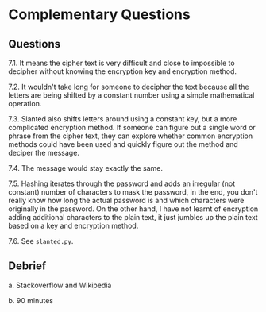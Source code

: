 # Complementary Questions

## Questions

7.1. It means the cipher text is very difficult and close to impossible to decipher without knowing the encryption key and
     encryption method.

7.2. It wouldn't take long for someone to decipher the text because all the letters are being shifted by a constant number using a
     simple mathematical operation.

7.3. Slanted also shifts letters around using a constant key, but a more complicated encryption method. If someone can figure out a
     single word or phrase from the cipher text, they can explore whether common encryption methods could have been used and
     quickly figure out the method and deciper the message.

7.4. The message would stay exactly the same.

7.5. Hashing iterates through the password and adds an irregular (not constant) number of characters to mask the password, in the
     end, you don't really know how long the actual password is and which characters were originally in the password. On the other
     hand, I have not learnt of encryption adding additional characters to the plain text, it just jumbles up the plain text based on
     a key and encryption method.

7.6. See `slanted.py`.

## Debrief

a. Stackoverflow and Wikipedia

b. 90 minutes
